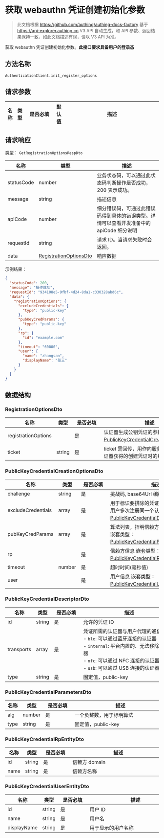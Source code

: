 # 获取 webauthn 凭证创建初始化参数

<!--
  警告⚠️：
  不要直接修改该文档，
  https://github.com/Authing/authing-docs-factory
  使用该项目进行生成
-->

<LastUpdated />

> 此文档根据 https://github.com/authing/authing-docs-factory 基于 https://api-explorer.authing.cn V3 API 自动生成，和 API 参数、返回结果保持一致，如此文档描述有误，请以 V3 API 为准。


获取 webauthn 凭证创建初始化参数。**此接口要求具备用户的登录态**

## 方法名称

`AuthenticationClient.init_register_options`

## 请求参数

| 名称 | 类型 | <div style="width:80px">是否必填</div> | 默认值 | <div style="width:300px">描述</div> | <div style="width:200px"></div>示例值</div> |
| ---- | ---- | ---- | ---- | ---- | ---- |




## 请求响应

类型： `GetRegistrationOptionsRespDto`

| 名称 | 类型 | 描述 |
| ---- | ---- | ---- |
| statusCode | number | 业务状态码，可以通过此状态码判断操作是否成功，200 表示成功。 |
| message | string | 描述信息 |
| apiCode | number | 细分错误码，可通过此错误码得到具体的错误类型。详情可以查看开发准备中的 apiCode 细分说明 |
| requestId | string | 请求 ID。当请求失败时会返回。 |
| data | <a href="#RegistrationOptionsDto">RegistrationOptionsDto</a> | 响应数据 |



示例结果：

```json
{
  "statusCode": 200,
  "message": "操作成功",
  "requestId": "934108e5-9fbf-4d24-8da1-c330328abd6c",
  "data": {
    "registrationOptions": {
      "excludeCredentials": {
        "type": "public-key"
      },
      "pubKeyCredParams": {
        "type": "public-key"
      },
      "rp": {
        "id": "example.com"
      },
      "timeout": "60000",
      "user": {
        "name": "zhangsan",
        "displayName": "张三"
      }
    }
  }
}
```

## 数据结构


### <a id="RegistrationOptionsDto"></a> RegistrationOptionsDto

| 名称 | 类型 | <div style="width:80px">是否必填</div> | <div style="width:300px">描述</div> | <div style="width:200px">示例值</div> |
| ---- |  ---- | ---- | ---- | ---- |
| registrationOptions |  | 是 | 认证器生成公钥凭证的参数 嵌套类型：<a href="#PublicKeyCredentialCreationOptionsDto">PublicKeyCredentialCreationOptionsDto</a>。  |  |
| ticket | string | 是 | ticket 需回传，用作向服务器发起验证从认证器获得的创建凭证时的结果   |  |


### <a id="PublicKeyCredentialCreationOptionsDto"></a> PublicKeyCredentialCreationOptionsDto

| 名称 | 类型 | <div style="width:80px">是否必填</div> | <div style="width:300px">描述</div> | <div style="width:200px">示例值</div> |
| ---- |  ---- | ---- | ---- | ---- |
| challenge | string | 是 | 挑战码, base64Url 编码   |  |
| excludeCredentials | array | 是 | 用于标识要排除的凭证，可以避免同一个用户多次注册同一个认证器 嵌套类型：<a href="#PublicKeyCredentialDescriptorDto">PublicKeyCredentialDescriptorDto</a>。  |  |
| pubKeyCredParams | array | 是 | 算法列表，指明信赖方接受哪些签名算法 嵌套类型：<a href="#PublicKeyCredentialParametersDto">PublicKeyCredentialParametersDto</a>。  |  |
| rp |  | 是 | 信赖方信息 嵌套类型：<a href="#PublicKeyCredentialRpEntityDto">PublicKeyCredentialRpEntityDto</a>。  |  |
| timeout | number | 是 | 超时时间(毫秒值)   |  `60000` |
| user |  | 是 | 用户信息 嵌套类型：<a href="#PublicKeyCredentialUserEntityDto">PublicKeyCredentialUserEntityDto</a>。  |  |


### <a id="PublicKeyCredentialDescriptorDto"></a> PublicKeyCredentialDescriptorDto

| 名称 | 类型 | <div style="width:80px">是否必填</div> | <div style="width:300px">描述</div> | <div style="width:200px">示例值</div> |
| ---- |  ---- | ---- | ---- | ---- |
| id | string | 是 | 允许的凭证 ID   |  |
| transports | array | 是 | 凭证所需的认证器与用户代理的通信方式:<br>- `ble`: 可以通过蓝牙连接的认证器<br>- `internal`: 平台内置的、无法移除的认证器<br>- `nfc`: 可以通过 NFC 连接的认证器<br>- `usb`: 可以通过 USB 连接的认证器<br>   |  |
| type | string | 是 | 固定值，public-key   |  `public-key` |


### <a id="PublicKeyCredentialParametersDto"></a> PublicKeyCredentialParametersDto

| 名称 | 类型 | <div style="width:80px">是否必填</div> | <div style="width:300px">描述</div> | <div style="width:200px">示例值</div> |
| ---- |  ---- | ---- | ---- | ---- |
| alg | number | 是 | 一个负整数，用于标明算法   |  |
| type | string | 是 | 固定值，public-key   |  `public-key` |


### <a id="PublicKeyCredentialRpEntityDto"></a> PublicKeyCredentialRpEntityDto

| 名称 | 类型 | <div style="width:80px">是否必填</div> | <div style="width:300px">描述</div> | <div style="width:200px">示例值</div> |
| ---- |  ---- | ---- | ---- | ---- |
| id | string | 是 | 信赖方 domain   |  `example.com` |
| name | string | 是 | 信赖方名称   |  |


### <a id="PublicKeyCredentialUserEntityDto"></a> PublicKeyCredentialUserEntityDto

| 名称 | 类型 | <div style="width:80px">是否必填</div> | <div style="width:300px">描述</div> | <div style="width:200px">示例值</div> |
| ---- |  ---- | ---- | ---- | ---- |
| id | string | 是 | 用户 ID   |  |
| name | string | 是 | 用户名   |  `zhangsan` |
| displayName | string | 是 | 用于显示的用户名称   |  `张三` |


